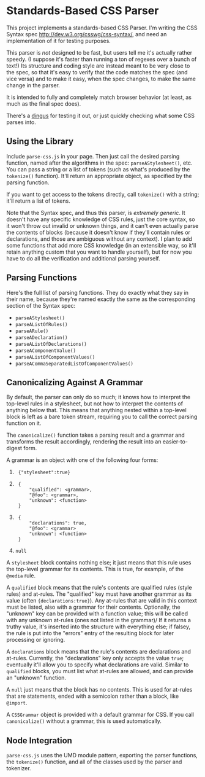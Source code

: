 Standards-Based CSS Parser
==========================

This project implements a standards-based CSS Parser.
I'm writing the CSS Syntax spec <http://dev.w3.org/csswg/css-syntax/>,
and need an implementation of it for testing purposes.

This parser is *not* designed to be fast,
but users tell me it's actually rather speedy.
(I suppose it's faster than running a ton of regexes over a bunch of text!)
Its structure and coding style are instead meant to be very close to the spec,
so that it's easy to verify that the code matches the spec
(and vice versa)
and to make it easy,
when the spec changes,
to make the same change in the parser.

It is intended to fully and completely match browser behavior
(at least, as much as the final spec does).

There's a [dingus](https://rawgit.com/tabatkins/parse-css/master/example.html) for testing it out,
or just quickly checking what some CSS parses into.

Using the Library
-----------------

Include `parse-css.js` in your page.
Then just call the desired parsing function,
named after the algorithms in the spec:
`parseAStylesheet()`, etc.
You can pass a string
or a list of tokens
(such as what's produced by the `tokenize()` function).
It'll return an appropriate object,
as specified by the parsing function.

If you want to get access to the tokens directly,
call `tokenize()` with a string;
it'll return a list of tokens.

Note that the Syntax spec,
and thus this parser,
is *extremely generic*.
It doesn't have any specific knowledge of CSS rules,
just the core syntax,
so it won't throw out invalid or unknown things,
and it can't even actually parse the contents of blocks
(because it doesn't know if they'll contain rules or declarations,
and those are ambiguous without any context).
I plan to add some functions that add more CSS knowledge
(in an extensible way, so it'll retain anything custom that you want to handle yourself),
but for now you have to do all the verification and additional parsing yourself.

Parsing Functions
-----------------

Here's the full list of parsing functions.
They do exactly what they say in their name,
because they're named exactly the same as the corresponding section of the Syntax spec:

* `parseAStylesheet()`
* `parseAListOfRules()`
* `parseARule()`
* `parseADeclaration()`
* `parseAListOfDeclarations()`
* `parseAComponentValue()`
* `parseAListOfComponentValues()`
* `parseACommaSeparatedListOfComponentValues()`

Canonicalizing Against A Grammar
--------------------------------

By default, the parser can only do so much;
it knows how to interpret the top-level rules in a stylesheet,
but not how to interpret the contents of anything below that.
This means that anything nested within a top-level block is left as a bare token stream,
requiring you to call the correct parsing function on it.

The `canonicalize()` function takes a parsing result and a grammar
and transforms the result accordingly,
rendering the result into an easier-to-digest form.

A grammar is an object with one of the following four forms:

1. ```
	{"stylesheet":true}
	```

2. ```
	{
		"qualified": <grammar>,
		"@foo": <grammar>,
		"unknown": <function>
	}
	```

3. ```
	{
		"declarations": true,
		"@foo": <grammar>
		"unknown": <function>
	}
	```

4. `null`

A `stylesheet` block contains nothing else;
it just means that this rule uses the top-level grammar for its contents.
This is true, for example, of the `@media` rule.

A `qualified` block means that the rule's contents are qualified rules (style rules) and at-rules.
The "qualified" key must have another grammar as its value (often `{declarations:true}`).
Any at-rules that are valid in this context must be listed,
also with a grammar for their contents.
Optionally, the "unknown" key can be provided with a function value;
this will be called with any unknown at-rules (ones not listed in the grammar)/
If it returns a truthy value, it's inserted into the structure with everything else;
if falsey, the rule is put into the "errors" entry of the resulting block for later processing or ignoring.

A `declarations` block means that the rule's contents are declarations and at-rules.
Currently, the "declarations" key only accepts the value `true`;
eventually it'll allow you to specify what declarations are valid.
Similar to `qualified` blocks,
you must list what at-rules are allowed,
and can provide an "unknown" function.

A `null` just means that the block has no contents.
This is used for at-rules that are statements,
ended with a semicolon rather than a block,
like `@import`.

A `CSSGrammar` object is provided with a default grammar for CSS.
If you call `canonicalize()` without a grammar,
this is used automatically.

Node Integration
----------------

`parse-css.js` uses the UMD module pattern,
exporting the parser functions, the `tokenize()` function,
and all of the classes used by the parser and tokenizer.
